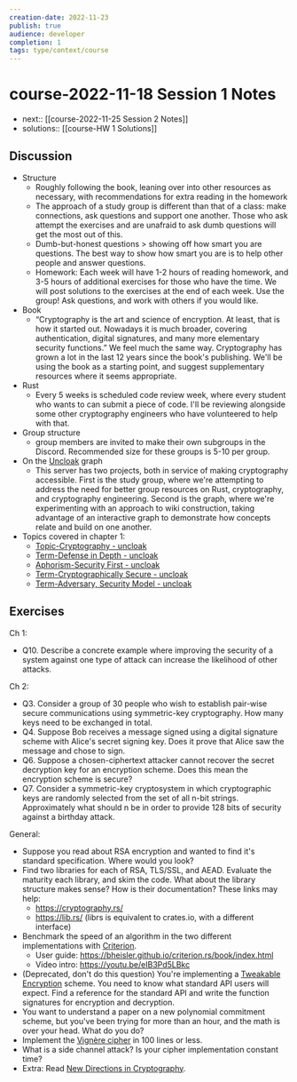 ```yaml
---
creation-date: 2022-11-23
publish: true
audience: developer
completion: 1
tags: type/context/course
---
```

# course-2022-11-18 Session 1 Notes
- next:: [[course-2022-11-25 Session 2 Notes]]
- solutions:: [[course-HW 1 Solutions]]

## Discussion
- Structure
    - Roughly following the book, leaning over into other resources as necessary, with recommendations for extra reading in the homework
    - The approach of a study group is different than that of a class: make connections, ask questions and support one another. Those who ask attempt the exercises and are unafraid to ask dumb questions will get the most out of this.
    - Dumb-but-honest questions > showing off how smart you are questions. The best way to show how smart you are is to help other people and answer questions.
    - Homework: Each week will have 1-2 hours of reading homework, and 3-5 hours of additional exercises for those who have the time. We will post solutions to the exercises at the end of each week. Use the group! Ask questions, and work with others if you would like.
- Book
    - “Cryptography is the art and science of encryption. At least, that is how it started out. Nowadays it is much broader, covering authentication, digital signatures, and many more elementary security functions.” We feel much the same way. Cryptography has grown a lot in the last 12 years since the book's publishing. We'll be using the book as a starting point, and suggest supplementary resources where it seems appropriate.
- Rust
    - Every 5 weeks is scheduled code review week, where every student who wants to can submit a piece of code. I'll be reviewing alongside some other cryptography engineers who have volunteered to help with that.
- Group structure
    - group members are invited to make their own subgroups in the Discord. Recommended size for these groups is 5-10 per group.
- On the [Uncloak](https://uncloak.org) graph
    - This server has two projects, both in service of making cryptography accessible. First is the study group, where we're attempting to address the need for better group resources on Rust, cryptography, and cryptography engineering. Second is the graph, where we're experimenting with an approach to wiki construction, taking advantage of an interactive graph to demonstrate how concepts relate and build on one another.
- Topics covered in chapter 1:
    - [Topic-Cryptography - uncloak](https://uncloak.org/general+cryptography/Topic-Cryptography)
    - [Term-Defense in Depth - uncloak](https://uncloak.org/related+topics/computer+security/Term-Defense+in+Depth)
    - [Aphorism-Security First - uncloak](https://uncloak.org/related+topics/computer+security/Aphorism-Security+First)
    - [Term-Cryptographically Secure - uncloak](https://uncloak.org/general+cryptography/Term-Cryptographically+Secure)
    - [Term-Adversary, Security Model - uncloak](https://uncloak.org/general+cryptography/Term-Adversary%2C+Security+Model)

## Exercises
Ch 1:
- Q10. Describe a concrete example where improving the security of a system against one type of attack can increase the likelihood of other attacks.

Ch 2:
- Q3. Consider a group of 30 people who wish to establish pair-wise secure communications using symmetric-key cryptography. How many keys need to be exchanged in total.
- Q4. Suppose Bob receives a message signed using a digital signature scheme with Alice's secret signing key. Does it prove that Alice saw the message and chose to sign.
- Q6. Suppose a chosen-ciphertext attacker cannot recover the secret decryption key for an encryption scheme. Does this mean the encryption scheme is secure?
- Q7. Consider a symmetric-key cryptosystem in which cryptographic keys are randomly selected from the set of all n-bit strings. Approximately what should n be in order to provide 128 bits of security against a birthday attack.

General:
- Suppose you read about RSA encryption and wanted to find it's standard specification. Where would you look?
- Find two libraries for each of RSA, TLS/SSL, and AEAD. Evaluate the maturity each library, and skim the code. What about the library structure makes sense? How is their documentation? These links may help:
    - https://cryptography.rs/
    - https://lib.rs/ (librs is equivalent to crates.io, with a different interface)
- Benchmark the speed of an algorithm in the two different implementations with [Criterion](https://lib.rs/crates/criterion).
    - User guide: https://bheisler.github.io/criterion.rs/book/index.html
    - Video intro: https://youtu.be/eIB3Pd5LBkc
- (Deprecated, don't do this question) You're implementing a [Tweakable Encryption](https://en.wikipedia.org/wiki/Disk_encryption_theory) scheme. You need to know what standard API users will expect. Find a reference for the standard API and write the function signatures for encryption and decryption.
- You want to understand a paper on a new polynomial commitment scheme, but you've been trying for more than an hour, and the math is over your head. What do you do?
- Implement the [Vignère cipher](https://en.wikipedia.org/wiki/Vigen%C3%A8re_cipher) in 100 lines or less.
- What is a side channel attack? Is your cipher implementation constant time?
- Extra: Read [New Directions in Cryptography](https://toreini.github.io/reading/security/6%20-%20New%20directions%20in%20cryptography.pdf).
